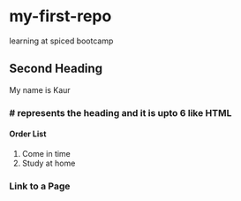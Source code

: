 # my-first-repo
learning at spiced bootcamp

## Second Heading 
My name is Kaur

###  # represents the heading and it is upto 6 like HTML

#### Order List
1. Come in time
2. Study at home

### Link to a Page

